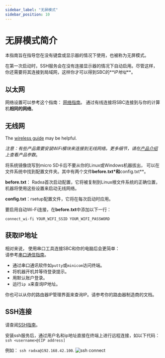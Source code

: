 ```yaml
---
sidebar_label: "无屏模式"
sidebar_position: 10
---
```


# 无屏模式简介

本指南旨在指导您在没有键盘或显示器的情况下使用，也被称为无屏模式。

在第一次启动时，SSH服务会在没有连接显示器的情况下自动启用。尽管这样，你还需要将其连接到局域网，这样你才可以得到SBC的**_IP地址_**。

## 以太网

网络设置可以参考这个指南： [网络指南](network)。
通过有线连接将SBC连接到与你的计算机**相同的网络**。

## 无线网

The [wireless guide](network) may be helpful.

_注意：有些产品需要安装WiFi模块来连接到无线网络。更多细节，请在[产品介绍](https://radxa.com/product)上查看产品参数_。

将系统镜像烧写到micro SD卡后不要从你的Linux或Windows机器拔出， 可以在文件系统中找到配置文件夹。其中有两个文件**before.txt\*和**config.txt\*\*。

**before.txt**： Radxa首次启动配置，它将被复制到Linux根文件系统的正确位置，机器将使用这些设置来启动无线网络。

**config.txt**：rsetup配置文件，它将在每次启动时应用。

要启用自动Wi-Fi连接，在**before.txt**中添加以下一行：

```
connect_wi-fi YOUR_WIFI_SSID YOUR_WIFI_PASSWORD
```

## 获取IP地址

相对来说， 使用串口工具连接SBC和你的电脑后会更简单：  
请参考[串口通信指南](https://wiki.radxa.com/Rock5/dev/serial-console)。

- 通过串口通讯软件如`putty`或`minicom`访问终端。
- 将机器开机并等待登录提示。
- 用默认账户登录。
- 运行`ip a`来查询IP地址。

你也可以从你的路由器IP管理界面来查询IP。请参考你的路由器制造商的文档。

## SSH连接

请查阅[SSH指南](remote-login)。

安装ssh服务后，通过用户名和ip地址直接在终端上进行远程连接，如以下代码：
`ssh <username>@[IP address]`

例如： `ssh radxa@192.168.42.100`.
![ssh connect](/img/configuration/ssh-connect.webp)
